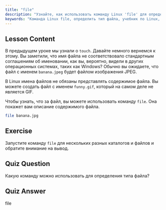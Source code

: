 ```yaml
---
title: "file"
description: "Узнайте, как использовать команду Linux 'file' для определения типов и содержимого файлов. Изучите соглашения об именовании файлов в Linux с помощью этого руководства для начинающих."
keywords: "Команда Linux file, определить тип файла, учебник по Linux, именование файлов, Linux для начинающих, руководство по Linux"
---
```


## Lesson Content

В предыдущем уроке мы узнали о `touch`. Давайте немного вернемся к этому. Вы заметили, что имя файла не соответствовало стандартным соглашениям об именовании, как вы, вероятно, видели в других операционных системах, таких как Windows? Обычно вы ожидаете, что файл с именем `banana.jpeg` будет файлом изображения JPEG.

В Linux имена файлов не обязаны представлять содержимое файла. Вы можете создать файл с именем `funny.gif`, который на самом деле не является GIF.

Чтобы узнать, что за файл, вы можете использовать команду `file`. Она покажет вам описание содержимого файла.

```bash
file banana.jpg
```

## Exercise

Запустите команду `file` для нескольких разных каталогов и файлов и обратите внимание на вывод.

## Quiz Question

Какую команду можно использовать для определения типа файла?

## Quiz Answer

file
